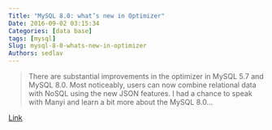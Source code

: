 ```yaml
---
Title: "MySQL 8.0: what’s new in Optimizer"
Date: 2016-09-02 03:15:34
Categories: [data base]
tags: [mysql]
Slug: mysql-8-0-whats-new-in-optimizer
Authors: sedlav
---
```


> There are substantial improvements in the optimizer in MySQL 5.7 and MySQL 8.0. Most noticeably, users can now combine relational data with NoSQL using the new JSON features. I had a chance to speak with Manyi and learn a bit more about the MySQL 8.0...

[Link](https://www.percona.com/blog/2016/09/01/percona-live-europe-featured-talk-manyi-lu-mysql-8-0-whats-new-optimizer/)
